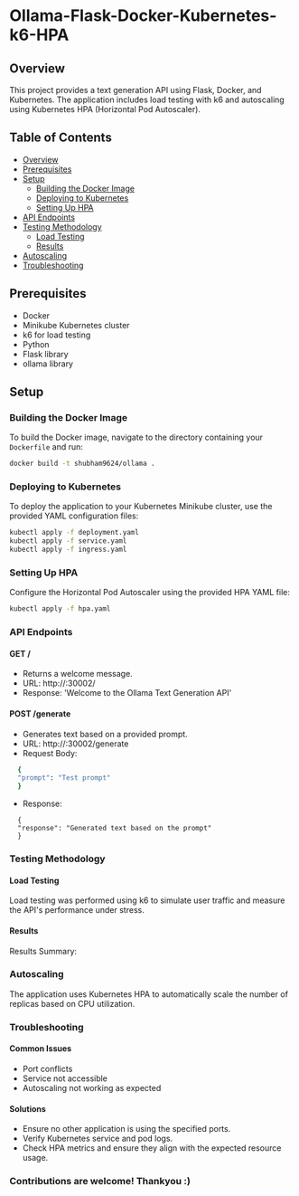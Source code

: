 # Ollama-Flask-Docker-Kubernetes-k6-HPA

## Overview
This project provides a text generation API using Flask, Docker, and Kubernetes. The application includes load testing with k6 and autoscaling using Kubernetes HPA (Horizontal Pod Autoscaler).

## Table of Contents
- [Overview](#overview)
- [Prerequisites](#prerequisites)
- [Setup](#setup)
  - [Building the Docker Image](#building-the-docker-image)
  - [Deploying to Kubernetes](#deploying-to-kubernetes)
  - [Setting Up HPA](#setting-up-hpa)
- [API Endpoints](#api-endpoints)
- [Testing Methodology](#testing-methodology)
  - [Load Testing](#load-testing)
  - [Results](#results)
- [Autoscaling](#autoscaling)
- [Troubleshooting](#troubleshooting)

## Prerequisites
- Docker
- Minikube Kubernetes cluster
- k6 for load testing
- Python
- Flask library
- ollama library

## Setup

### Building the Docker Image
To build the Docker image, navigate to the directory containing your `Dockerfile` and run:
```sh
docker build -t shubham9624/ollama .
```

### Deploying to Kubernetes
To deploy the application to your Kubernetes Minikube cluster, use the provided YAML configuration files:
```sh
kubectl apply -f deployment.yaml
kubectl apply -f service.yaml
kubectl apply -f ingress.yaml
```

### Setting Up HPA
Configure the Horizontal Pod Autoscaler using the provided HPA YAML file:
```sh
kubectl apply -f hpa.yaml
```

### API Endpoints
#### GET /
- Returns a welcome message.
- URL: http://<external-ip>:30002/
- Response: 'Welcome to the Ollama Text Generation API'

#### POST /generate
- Generates text based on a provided prompt.
- URL: http://<external-ip>:30002/generate
- Request Body:
```sh
  {
  "prompt": "Test prompt"
  }
```
- Response:
```
  {
  "response": "Generated text based on the prompt"
  }
```
### Testing Methodology
#### Load Testing
Load testing was performed using k6 to simulate user traffic and measure the API's performance under stress.

#### Results
Results Summary:

### Autoscaling
The application uses Kubernetes HPA to automatically scale the number of replicas based on CPU utilization.

### Troubleshooting
#### Common Issues
- Port conflicts
- Service not accessible
- Autoscaling not working as expected

#### Solutions
- Ensure no other application is using the specified ports.
- Verify Kubernetes service and pod logs.
- Check HPA metrics and ensure they align with the expected resource usage.



### Contributions are welcome! Thankyou :)
